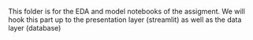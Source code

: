 This folder is for the EDA and model notebooks of the assigment. We will hook this part up to the presentation layer (streamlit) as well as the data layer (database)
